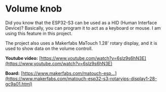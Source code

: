 # Volume knob

Did you know that the ESP32-S3 can be used as a HID (Human Interface Device)? Basically, you can program it to act as a keyboard or mouse. I am using this feature in this project.

The project also uses a Makerfabs MaTouch 1.28' rotary display, and it is used to show data on the volume controll.

**Youtube video:** [https://www.youtube.com/watch?v=6slz9s6hN3E](https://www.youtube.com/watch?v=6slz9s6hN3E)

**Board:** [https://www.makerfabs.com/matouch-esp...](https://www.makerfabs.com/matouch-esp32-s3-rotaryips-display1-28-gc9a01.html)
